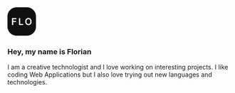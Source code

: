 <img src="./favicon.png" alt="Florian Lettering" height="64">
<h3 align="left">Hey, my name is Florian</h3>
I am a creative technologist and I love working on interesting projects. I like coding Web Applications but I also love trying out new languages and technologies.


<!--
**floriandwt/floriandwt** is a ✨ _special_ ✨ repository because its `README.md` (this file) appears on your GitHub profile.

Here are some ideas to get you started:

- 🔭 I’m currently working on ...
- 🌱 I’m currently learning ...
- 👯 I’m looking to collaborate on ...
- 🤔 I’m looking for help with ...
- 💬 Ask me about ...
- 📫 How to reach me: ...
- 😄 Pronouns: ...
- ⚡ Fun fact: ...
-->
